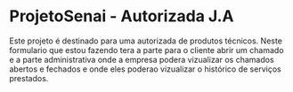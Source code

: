 # ProjetoSenai - Autorizada J.A

Este projeto é destinado para uma autorizada de produtos técnicos.
Neste formulario que estou fazendo tera a parte para o cliente abrir
um chamado e a parte administrativa onde a empresa podera vizualizar 
os chamados abertos e fechados e onde eles poderao vizualizar o histórico
de serviços prestados.
